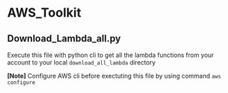 # AWS_Toolkit

## Download_Lambda_all.py
Execute this file with python cli to get all the lambda functions from your account to your local `download_all_lambda` directory

**[Note]** Configure AWS cli before exectuting this file by using command `aws configure` 
